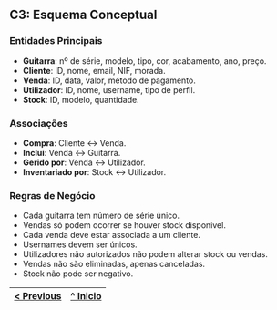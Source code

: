 
## C3: Esquema Conceptual

### Entidades Principais

- **Guitarra**: nº de série, modelo, tipo, cor, acabamento, ano, preço.
- **Cliente**: ID, nome, email, NIF, morada.
- **Venda**: ID, data, valor, método de pagamento.
- **Utilizador**: ID, nome, username, tipo de perfil.
- **Stock**: ID, modelo, quantidade.

### Associações

- **Compra**: Cliente ↔ Venda.
- **Inclui**: Venda ↔ Guitarra.
- **Gerido por**: Venda ↔ Utilizador.
- **Inventariado por**: Stock ↔ Utilizador.

### Regras de Negócio

- Cada guitarra tem número de série único.
- Vendas só podem ocorrer se houver stock disponível.
- Cada venda deve estar associada a um cliente.
- Usernames devem ser únicos.
- Utilizadores não autorizados não podem alterar stock ou vendas.
- Vendas não são eliminadas, apenas canceladas.
- Stock não pode ser negativo.

| [< Previous](rei02.md) | [^ Inicio](rei00.md)
|:----------------------------------:|:----------------------------------:|
